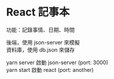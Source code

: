 # React 記事本

功能：記錄事情、日期、時間

後端，使用 json-server 來模擬<br/>
資料庫，使用 db.json 來儲存

yarn server 啟動 json-server (port: 3000)<br/>
yarn start 啟動 react (port: another)
